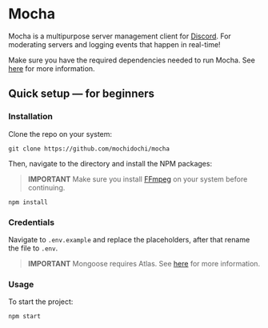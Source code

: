 # Mocha

Mocha is a multipurpose server management client for [Discord](https://discord.com/company). For moderating servers and logging events that happen in real-time!

Make sure you have the required dependencies needed to run Mocha. See [here](https://discordjs.guide/preparations/) for more information.

## Quick setup &mdash; for beginners

### Installation

Clone the repo on your system:

    git clone https://github.com/mochidochi/mocha

Then, navigate to the directory and install the NPM packages:

> **IMPORTANT**
Make sure you install [FFmpeg](https://ffmpeg.org/) on your system before continuing.


    npm install
    
### Credentials
Navigate to `.env.example` and replace the placeholders, after that rename the file to `.env`.

> **IMPORTANT**
Mongoose requires Atlas. See [here](https://www.mongodb.com/docs/manual/reference/connection-string/) for more information.

### Usage
To start the project:

    npm start
